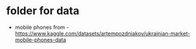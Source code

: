 # folder for data

* mobile phones from - https://www.kaggle.com/datasets/artempozdniakov/ukrainian-market-mobile-phones-data
